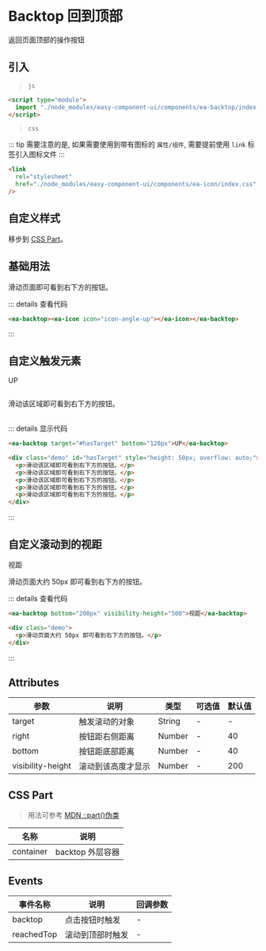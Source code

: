 <script setup>
import { onMounted } from 'vue'

onMounted(() => {
    import('../components/ea-backtop/index.js')
    import('./index.scss')
})
</script>

# Backtop 回到顶部

返回页面顶部的操作按钮

## 引入

> `js`

```html
<script type="module">
  import "./node_modules/easy-component-ui/components/ea-backtop/index.js";
</script>
```

> `css`

::: tip
需要注意的是, 如果需要使用到带有图标的 `属性/组件`, 需要提前使用 `link` 标签引入图标文件
:::

```html
<link
  rel="stylesheet"
  href="./node_modules/easy-component-ui/components/ea-icon/index.css"
/>
```

## 自定义样式

移步到 [CSS Part](#css-part)。

## 基础用法

<ea-backtop><ea-icon icon="icon-angle-up"></ea-icon></ea-backtop>

<div class="demo">
    <p>滑动页面即可看到右下方的按钮。</p> 
</div>

::: details 查看代码

```html
<ea-backtop><ea-icon icon="icon-angle-up"></ea-icon></ea-backtop>
```

:::

## 自定义触发元素

<ea-backtop target="#hasTarget" bottom="120px">UP</ea-backtop>

<div class="demo" id="hasTarget" style="height: 50px; overflow: auto;">
    <p>滑动该区域即可看到右下方的按钮。</p> 
    <p>滑动该区域即可看到右下方的按钮。</p> 
    <p>滑动该区域即可看到右下方的按钮。</p> 
    <p>滑动该区域即可看到右下方的按钮。</p> 
    <p>滑动该区域即可看到右下方的按钮。</p> 
</div>

::: details 显示代码

```html
<ea-backtop target="#hasTarget" bottom="120px">UP</ea-backtop>

<div class="demo" id="hasTarget" style="height: 50px; overflow: auto;">
  <p>滑动该区域即可看到右下方的按钮。</p>
  <p>滑动该区域即可看到右下方的按钮。</p>
  <p>滑动该区域即可看到右下方的按钮。</p>
  <p>滑动该区域即可看到右下方的按钮。</p>
  <p>滑动该区域即可看到右下方的按钮。</p>
</div>
```

:::

## 自定义滚动到的视距

<ea-backtop bottom="200px" visibility-height="500">视距</ea-backtop>

<div class="demo">
    <p>滑动页面大约 50px 即可看到右下方的按钮。</p> 
</div>

::: details 查看代码

```html
<ea-backtop bottom="200px" visibility-height="500">视距</ea-backtop>

<div class="demo">
  <p>滑动页面大约 50px 即可看到右下方的按钮。</p>
</div>
```

:::

## Attributes

| 参数              | 说明               | 类型   | 可选值 | 默认值 |
| ----------------- | ------------------ | ------ | ------ | ------ |
| target            | 触发滚动的对象     | String | -      | -      |
| right             | 按钮距右侧距离     | Number | -      | 40     |
| bottom            | 按钮距底部距离     | Number | -      | 40     |
| visibility-height | 滚动到该高度才显示 | Number | -      | 200    |

## CSS Part

> 用法可参考 [MDN ::part()伪类](https://developer.mozilla.org/zh-CN/docs/Web/CSS/::part)

| 名称      | 说明             |
| --------- | ---------------- |
| container | backtop 外层容器 |

## Events

| 事件名称   | 说明             | 回调参数 |
| ---------- | ---------------- | -------- |
| backtop    | 点击按钮时触发   | -        |
| reachedTop | 滚动到顶部时触发 | -        |
